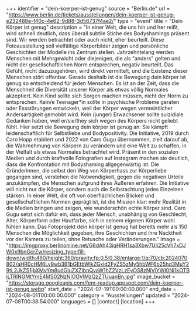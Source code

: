+++
identifier = "dein-koerper-ist-genug"
source = "Berlin.de"
url = "https://www.berlin.de/tickets/ausstellungen/dein-koerper-ist-genug-e232488e-f40c-4e62-9d88-3d56737f4ae2/"
type = "event"
title = "Dein Körper ist genug"
description = "In einer Welt, die uns hin und her reißt, wird schnell deutlich, dass überall subtile Stiche des Bodyshamings präsent sind. Wir werden betrachtet oder auch nicht, eher beurteilt. Diese Fotoausstellung soll vielfältige Körperbilder zeigen und persönliche Geschichten der Modelle ins Zentrum stellen.
Jahrzehntelang werden Menschen mit Mehrgewicht oder diejenigen, die als “anders” gelten und nicht der gesellschaftlichen Norm entsprechen, negativ beurteilt. Das Gefühl, nicht dazuzugehören, wird direkt vermittelt, und die Existenz dieser Menschen stört offenbar. Gerade deshalb ist die Bewegung dein körper ist genug so entscheidend für jeden Menschen. Es ist an der Zeit, dass die Menschheit die Diversität unserer Körper als etwas völlig Normales akzeptiert. Kein Kind sollte sich Sorgen machen müssen, nicht der Norm zu entsprechen. Kein/e Teenager*in sollte in psychische Probleme geraten oder Essstörungen entwickeln, weil der Körper wegen vermeintlicher Andersartigkeit gemobbt wird. Kein (junger) Erwachsener sollte suizidiale Gedanken haben, weil er/sie/they sich wegen des Körpers nicht geliebt fühlt.
Hier setzt die Bewegung dein körper ist genug an: Sie kämpft leidenschaftlich für Selbstliebe und Bodypositivity. Die Initiative, 2019 durch Caro Hopp etabliert und 2022 von Caro Gugu übernommen, zielt darauf ab, die Wahrnehmung von Körpern zu verändern und eine Welt zu schaffen, in der Vielfalt als etwas Normales betrachtet wird. Präsent in den sozialen Medien und durch kraftvolle Fotografien auf Instagram machen sie deutlich, dass die Konfrontation mit Bodyshaming allgegenwärtig ist. Die Gründerinnen, die selbst den Weg von Körperhass zur Körperliebe gegangen sind, verstehen die Notwendigkeit, gegen die negativen Urteile anzukämpfen, die Menschen aufgrund ihres Äußeren erfahren.
Die Initiative will nicht nur die Körper, sondern auch die Selbstachtung jedes Einzelnen stärken. In einer Welt, die oft von oberflächlichen Blicken und gesellschaftlichen Normen geprägt ist, ist die Mission klar: mehr Realität in die Medien bringen und zeigen, wie wunderschön echte Körper sind. Caro Gugu setzt sich dafür ein, dass jeder Mensch, unabhängig von Geschlecht, Alter, Körperform oder Hautfarbe, sich in seinem eigenen Körper wohl fühlen kann. Das Fotoprojekt dein körper ist genug hat bereits mehr als 150 Menschen die Möglichkeit gegeben, ihre Geschichten und ihre Nacktheit vor der Kamera zu teilen, ohne Retusche oder Veränderungen."
image = "https://imgproxy.berlinonline.net/G8dAh43iqHRH1sa3Xbw7UIi25cVh7xDJW0x9bnGcrZw/resizing_type:fill-down/width:480/height:360/gravity:fp:0.5:0.38/enlarge:1/q:70/cb:2024070802/aHR0cHM6Ly9wb3B1bGEtbWlkZGxld2FyZS5zMy5hbWF6b25hd3MuY29tL2JkZS1jbXMvYm8udGIuZXZlbnQvaW1hZ2VzLzEyOS8zNjViYWI0Ni1kOTBiLTRlNGMtYmE4MS02NzNlOGVlMzQzZTUuanBn.jpg"
image_bucket = "https://storage.googleapis.com/fem-readup.appspot.com/dein-koerper-ist-genug.webp"
start_date = "2024-07-19T00:00:00.000"
end_date = "2024-08-01T00:00:00.000"
category = "Ausstellungen"
updated = "2024-07-08T00:38:54.000"
languages = []
[contact]
[location]
+++